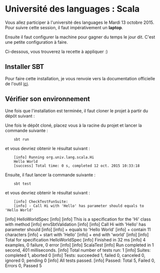 # Université des languages : Scala

Vous allez participer à l'université des languages le Mardi 13 octobre 2015. 
Pour suivre cette session, il faut impérativement un **laptop**. 

Ensuite il faut configurer la machine pour gagner du temps le jour dit. C'est une petite configuration à faire.

Ci-dessous, vous trouverez la recette à appliquer :)

## Installer  SBT
Pour faire cette installation, je vous renvoie vers la documentation officielle de l'outil [ici](http://www.scala-sbt.org/release/tutorial/Setup.html).

## Vérifier son environnement

Une fois que l'installation est terminée, il faut cloner le projet à partir du dépôt suivant : 

Une fois le dépôt cloné, placez vous à la racine du projet et lancer la commande suivante : 

		sbt run
		

et vous devriez obtenir le résultat suivant : 

		[info] Running org.univ.lang.scala.Hi
		Hello World
		[success] Total time: 0 s, completed 12 oct. 2015 10:33:18
		

Ensuite, il faut lancer la commande suivante : 

		sbt test
		
et vous devriez obtenir le résultat suivant :

		[info] CheckTestFunSuite:
		[info] - Call Hi with 'Hello' has parameter should equals to 'Hello World'
[info] HelloWorldSpec
[info]
[info]   This is a specification for the 'Hi' class with method
[info]   envSbtValidation
[info]
[info]   Call Hi with 'Hello' has parameter should
[info]
[info]     + equals to 'Hello World'
[info]     + contain 11 characters
[info]     + start with 'Hello'
[info]     + end with 'world'
[info]
[info] Total for specification HelloWorldSpec
[info] Finished in 32 ms
[info] 4 examples, 0 failure, 0 error
[info]
[info] ScalaTest
[info] Run completed in 1 second, 401 milliseconds.
[info] Total number of tests run: 1
[info] Suites: completed 1, aborted 0
[info] Tests: succeeded 1, failed 0, canceled 0, ignored 0, pending 0
[info] All tests passed.
[info] Passed: Total 5, Failed 0, Errors 0, Passed 5
